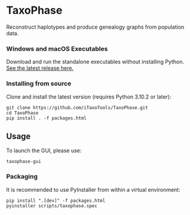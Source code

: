 # TaxoPhase

Reconstruct haplotypes and produce genealogy graphs from population data.


### Windows and macOS Executables
Download and run the standalone executables without installing Python.</br>
[See the latest release here.](https://github.com/iTaxoTools/TaxoPhase/releases/latest)


### Installing from source
Clone and install the latest version (requires Python 3.10.2 or later):
```
git clone https://github.com/iTaxoTools/TaxoPhase.git
cd TaxoPhase
pip install . -f packages.html
```


## Usage
To launch the GUI, please use:
```
taxophase-gui
```


### Packaging

It is recommended to use PyInstaller from within a virtual environment:
```
pip install ".[dev]" -f packages.html
pyinstaller scripts/taxophase.spec
```
